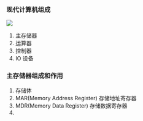 ### 现代计算机组成

![](https://www.xiesmallxie.cn/202204031556800.png)

1. 主存储器
2. 运算器
3. 控制器
4. IO 设备

### 主存储器组成和作用

1. 存储体
2. MAR(Memory Address Register) 存储地址寄存器
3. MDR(Memory Data Register) 存储数据寄存器
4.
